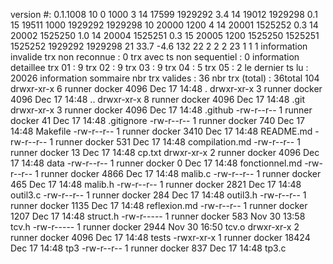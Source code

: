 version #: 0.1.1008
10 0 1000 3
14 17599 1929292 3.4
14 19012 1929298 0.1
15 19511 1000 1929292 1929298 
10 20000 1200 4
14 20001 1525252 0.3
14 20002 1525250 1.0
14 20004 1525251 0.3
15 20005 1200 1525250 1525251 1525252 1929292 1929298 
21 33.7 -4.6 132
22 2 2 2
23 1 1 1
information invalide
  trx non reconnue : 0
  trx avec ts non sequentiel : 0
information detaillee
  trx 01 : 9
  trx 02 : 9
  trx 03 : 9
  trx 04 : 5
  trx 05 : 2
  le dernier ts lu : 20026
information sommaire
  nbr trx valides : 36
  nbr trx (total) : 36total 104
drwxr-xr-x 6 runner docker  4096 Dec 17 14:48 .
drwxr-xr-x 3 runner docker  4096 Dec 17 14:48 ..
drwxr-xr-x 8 runner docker  4096 Dec 17 14:48 .git
drwxr-xr-x 3 runner docker  4096 Dec 17 14:48 .github
-rw-r--r-- 1 runner docker    41 Dec 17 14:48 .gitignore
-rw-r--r-- 1 runner docker   740 Dec 17 14:48 Makefile
-rw-r--r-- 1 runner docker  3410 Dec 17 14:48 README.md
-rw-r--r-- 1 runner docker   531 Dec 17 14:48 compilation.md
-rw-r--r-- 1 runner docker    13 Dec 17 14:48 cp.txt
drwxr-xr-x 2 runner docker  4096 Dec 17 14:48 data
-rw-r--r-- 1 runner docker     0 Dec 17 14:48 fonctionnel.md
-rw-r--r-- 1 runner docker  4866 Dec 17 14:48 malib.c
-rw-r--r-- 1 runner docker   465 Dec 17 14:48 malib.h
-rw-r--r-- 1 runner docker  2821 Dec 17 14:48 outil3.c
-rw-r--r-- 1 runner docker   284 Dec 17 14:48 outil3.h
-rw-r--r-- 1 runner docker  1135 Dec 17 14:48 reflexion.md
-rw-r--r-- 1 runner docker  1207 Dec 17 14:48 struct.h
-rw-r----- 1 runner docker   583 Nov 30 13:58 tcv.h
-rw-r----- 1 runner docker  2944 Nov 30 16:50 tcv.o
drwxr-xr-x 2 runner docker  4096 Dec 17 14:48 tests
-rwxr-xr-x 1 runner docker 18424 Dec 17 14:48 tp3
-rw-r--r-- 1 runner docker   837 Dec 17 14:48 tp3.c
